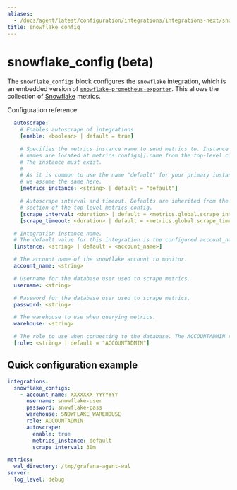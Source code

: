 ```yaml
---
aliases:
  - /docs/agent/latest/configuration/integrations/integrations-next/snowflake-config/
title: snowflake_config
---
```


# snowflake_config (beta)

The `snowflake_configs` block configures the `snowflake` integration,
which is an embedded version of
[`snowflake-prometheus-exporter`](https://github.com/grafana/snowflake-prometheus-exporter). This allows the collection of [Snowflake](https://www.snowflake.com/) metrics.

Configuration reference:

```yaml
  autoscrape:
    # Enables autoscrape of integrations.
    [enable: <boolean> | default = true]

    # Specifies the metrics instance name to send metrics to. Instance
    # names are located at metrics.configs[].name from the top-level config.
    # The instance must exist.
    #
    # As it is common to use the name "default" for your primary instance,
    # we assume the same here.
    [metrics_instance: <string> | default = "default"]

    # Autoscrape interval and timeout. Defaults are inherited from the global
    # section of the top-level metrics config.
    [scrape_interval: <duration> | default = <metrics.global.scrape_interval>]
    [scrape_timeout: <duration> | default = <metrics.global.scrape_timeout>]

  # Integration instance name. 
  # The default value for this integration is the configured account_name.
  [instance: <string> | default = <account_name>]

  # The account name of the snowflake account to monitor.
  account_name: <string>

  # Username for the database user used to scrape metrics.
  username: <string>

  # Password for the database user used to scrape metrics.
  password: <string>

  # The warehouse to use when querying metrics. 
  warehouse: <string>

  # The role to use when connecting to the database. The ACCOUNTADMIN role is used by default.
  [role: <string> | default = "ACCOUNTADMIN"]

```

## Quick configuration example

```yaml
integrations:
  snowflake_configs:
    - account_name: XXXXXXX-YYYYYYY
      username: snowflake-user
      password: snowflake-pass
      warehouse: SNOWFLAKE_WAREHOUSE
      role: ACCOUNTADMIN
      autoscrape:
        enable: true
        metrics_instance: default
        scrape_interval: 30m

metrics:
  wal_directory: /tmp/grafana-agent-wal
server:
  log_level: debug
```
